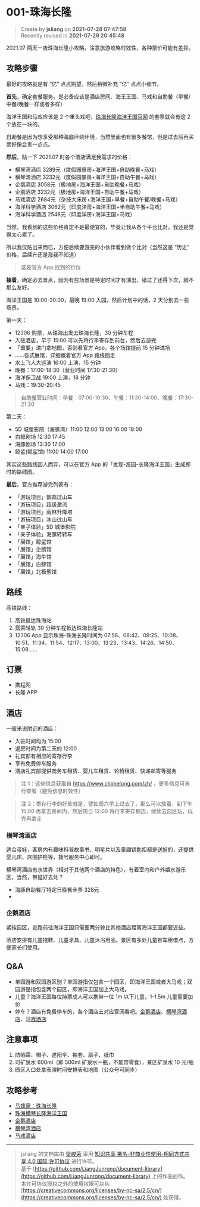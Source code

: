 001-珠海长隆
===

> Create by **jsliang** on **2021-07-28 07:47:58**  
> Recently revised in **2021-07-29 20:45:48**

2021.07 两天一夜珠海长隆小攻略，注意旅游攻略时效性，各种票价可能有差异。

## 攻略步骤

最好的攻略就是有 “亿” 点点期望，然后稍微补充 “亿” 点点小细节。

**首先**，确定套餐服务，是必备应该是酒店房间、海王王国、马戏和自助餐（早餐/中餐/晚餐一样或者多样）

海洋王国和马戏应该是 2 个重头戏吧，[珠海长隆海洋王国官网](https://sc.chimelong.com/100004) 的套票就会有这 2 个放在一块的。

自助餐是因为想享受那种海底环绕环境，当然里面也有很多餐馆，但是过去后再买票好像会贵一点点。

**然后**，贴一下 2021.07 时各个酒店满足我需求的价格：

* 横琴湾酒店 3289元（度假园景房+海洋王国+自助晚餐+马戏）
* 横琴湾酒店 3232元（度假园景房+海洋王国+自助午餐+马戏）
* 企鹅酒店 3058元（极地房+海洋王国+自助晚餐+马戏）
* 企鹅酒店 3232元（极地房+海洋王国+自助午餐+马戏）
* 马戏酒店 2684元（杂技大床房+海洋王国+早餐+自助午餐/晚餐+马戏）
* 海洋科学酒店 3062元（印度洋房+海洋王国+半自助午餐+马戏）
* 海洋科学酒店 2548元（印度洋房+海洋王国+马戏）

当然，我看到的这些价格肯定不是最便宜的，毕竟让我从各个平台比对，我还是觉得太心累了。

所以我仅贴出来而已，方便后续要游完的小伙伴看到做个比对（当然这是 “历史” 价格，后续升还是涨我不知道）

> 这是官方 App 找到的价位

**接着**，确定必去景点，因为有些场景是特定时间才有演出，错过了还得下次，就不那么友好。

海洋王国是 10:00-20:00，最晚 19:00 入园，然后计划中的话，2 天分别去一些场景。

第一天：

* 12306 购票，从珠海出发去珠海长隆，30 分钟车程
* 入驻酒店，早于 15:00 可以先将行李寄存到前台，然后去游完
* 「重要」进门拿地图，否则看官方 App，各个场馆提前 15 分钟进场
* ……各式展馆，详细跟着官方 App 路线图走
* 水上飞人大巡演 16:00 上演，15 分钟
* 晚餐：17:00-18:30（营业时间 17:30-21:30）
* 海洋保卫战 19:00 上演，18 分钟
* 马戏：19:30-20:45

> 自助餐营业时间：早餐：07:00-10:30、午餐：11:30-14:00、晚餐：17:30-21:30

第二天：

* 5D 城堡影院（海豚湾）11:00 12:00 13:00 16:00 18:00
* 白鲸剧场 12:30 17:45
* 海豚剧场 13:30 17:00
* 鲸鲨(鲸鲨馆) 11:00 14:00 17:00

其实这些路线因人而异，可以在官方 App 的「发现-游园-长隆海洋王国」生成即时的路线图。

**最后**，官方推荐游完列表有：

* 「游玩项目」鹦鹉过山车
* 「游玩项目」超级激流
* 「游玩项目」雨林升降塔
* 「游玩项目」冰山过山车
* 「亲子体验」5D 城堡影院
* 「亲子体验」海豚转转车
* 「展馆」鲸鲨馆
* 「展馆」企鹅馆
* 「展馆」海牛馆
* 「展馆」白鲸馆
* 「展馆」北极熊馆

## 路线

高铁路线：

1. 高铁抵达珠海站
2. 搭乘轻轨 30 分钟车程抵达珠海长隆站
3. 12306 App 显示珠海-珠海长隆时间为 07:56、08:42、09:25、10:08、10:51、11:34、11:54、12:17、13:00、13:23、13:43、14:26、14:50、15:09……

## 订票

* 携程网
* 长隆 APP

## 酒店

一般来说附近的酒店：

* 入驻时间均为 15:00
* 退房时间为第二天的 12:00
* 礼宾部有相应的寄存行李
* 享有免费停车服务
* 酒店礼宾部提供商务车租赁、婴儿车租赁、轮椅租赁、快递邮寄等服务

> 注 1：这些信息获取自 https://www.chimelong.com/zh/ ，更多信息可自行查看（避免信息时效性）

> 注 2：寄存行李的好处就是，譬如周六早上过去了，那么可以放着，到下午 15:00 再拿去房间内，然后周日 12:00 将行李寄存那边，继续去园区玩，玩完再拿走

### 横琴湾酒店

适合带娃，客房内有趣味科普故事书、明星片以及童趣钥匙扣都是送娃的，还提供婴儿床、床围护栏等，拨号服务中心即可。

横琴湾酒店有水世界（相对于其他两个酒店的特色），有着室内和户外嬉水游乐区，当然，带娃好去处？

* 海豚自助餐厅特定日晚餐全票 328元
* 

### 企鹅酒店

紧挨园区，走路前往海洋王国只需要两分钟比其他酒店距离海洋王国都要近些。

酒店安排有儿童拖鞋、儿童牙具、儿童沐浴用品，景区有多处儿童推车租借点，方便家长们使用。

## Q&A

* 单园游和双园游区别？单园游指仅包含一个园区，即海洋王国或者大马戏；双园游是指包含两个园区，即海洋王国加上大马戏。
* 儿童？海洋王国每位持票成人可以携带一位 1m 以下儿童，1-1.5m 儿童需要加价
* 停车？酒店有免费停车的，各个酒店去对应官网看吧。[企鹅酒店](https://www.chimelong.com/zh/Penguinhotel/)、[横琴湾酒店](https://www.chimelong.com/zh/hengqinbayhotel/)、[马戏酒店](https://www.chimelong.com/zh/circushotel/)

## 注意事项

1. 防晒霜、帽子、遮阳伞、袖套、扇子、纸巾
2. 可矿泉水 600ml（即 500ml 矿泉水一瓶，不能带零食），景区矿泉水 10 元/瓶
3. 园区入口处拿表演时间安排表和地图（公众号可同步）

## 攻略参考

* [马蜂窝：珠海长隆](https://www.mafengwo.cn/search/q.php?q=%E7%8F%A0%E6%B5%B7%E9%95%BF%E9%9A%86)
* [珠海横琴长隆海洋王国](https://sc.chimelong.com/100004)
* [企鹅酒店](https://www.chimelong.com/zh/Penguinhotel/)
* [横琴湾酒店](https://www.chimelong.com/zh/hengqinbayhotel/)
* [马戏酒店](https://www.chimelong.com/zh/circushotel/)

---

> jsliang 的文档库由 [梁峻荣](https://github.com/LiangJunrong) 采用 [知识共享 署名-非商业性使用-相同方式共享 4.0 国际 许可协议](http://creativecommons.org/licenses/by-nc-sa/4.0/) 进行许可。<br/>基于 [https://github.com/LiangJunrong/document-library](https://github.com/LiangJunrong/document-library) 上的作品创作。<br/>本许可协议授权之外的使用权限可以从 [https://creativecommons.org/licenses/by-nc-sa/2.5/cn/](https://creativecommons.org/licenses/by-nc-sa/2.5/cn/) 处获得。
